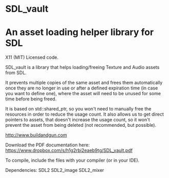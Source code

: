 SDL_vault
=========
An asset loading helper library for SDL
=======================================

X11 (MIT) Licensed code.

SDL_vault is a library that helps loading/freeing Texture and Audio assets from SDL.

It prevents multiple copies of the same asset and frees them automatically once they are no longer in use
or after a defined expiration time (in case you want to define one), where the asset will need to be
unused for some time before being freed.

It is based on std::shared_ptr, so you won't need to manually free the resources in order to reduce
the usage count. It also allows us to get direct pointers to assets, that doesn't increase the usage
count, so it won't prevent the asset from being deleted (not recommended, but possible).

  http://www.buildandgun.com

Download the PDF documentation here:
	https://www.dropbox.com/s/h1g2rbi2eaeb9tg/SDL_vault.pdf



To compile, include the files with your compiler (or in your IDE).

Dependencies:
	SDL2
	SDL2_image
	SDL2_mixer

